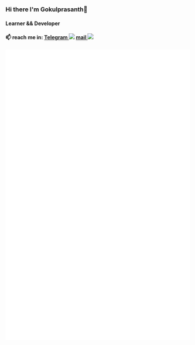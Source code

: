 ### Hi there I'm Gokulprasanth👋
#### Learner && Developer
#### 📫 reach me in: [Telegram ![](https://img.icons8.com/color/16/000000/telegram-app--v1.png)](https://telegram.me/cruzer_blaze) [mail ![](https://img.icons8.com/color/16/000000/gmail-new.png)](mailto:gokulgp3167@gmail.com)

![](https://raw.githubusercontent.com/gokul1630/gokul1630/main/github-metrics.svg)
